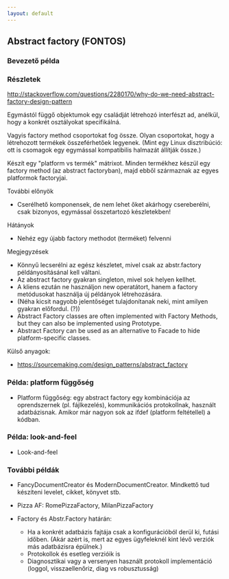 ```yaml
---
layout: default
---
```


## Abstract factory (FONTOS)

### Bevezető példa

### Részletek


http://stackoverflow.com/questions/2280170/why-do-we-need-abstract-factory-design-pattern

Egymástól függő objektumok egy családját létrehozó interfészt ad, anélkül, hogy a konkrét osztályokat specifikálná.

Vagyis factory method csoportokat fog össze. Olyan csoportokat, hogy a létrehozott termékek összeférhetőek legyenek. (Mint egy Linux disztribúció: ott is csomagok egy egymással kompatibilis halmazát állítják össze.)

Készít egy "platform vs termék" mátrixot. Minden termékhez készül egy factory method (az abstract factoryban), majd ebből származnak az egyes platformok factoryjai.

További előnyök

* Cserélhető komponensek, de nem lehet őket akárhogy csereberélni, csak bizonyos, egymással összetartozó készletekben!

Hátányok

* Nehéz egy újabb factory methodot (terméket) felvenni

Megjegyzések

* Könnyű lecserélni az egész készletet, mivel csak az abstr.factory példányosításánal kell váltani.
* Az abstract factory gyakran singleton, mivel sok helyen kellhet.
* A kliens ezután ne használjon new operatátort, hanem a factory metódusokat használja új példányok létrehozására.
* (Néha kicsit nagyobb jelentőséget tulajdonítanak neki, mint amilyen gyakran előfordul. (?))
* Abstract Factory classes are often implemented with Factory Methods, but they can also be implemented using Prototype.
* Abstract Factory can be used as an alternative to Facade to hide platform-specific classes.

Külső anyagok:

* https://sourcemaking.com/design_patterns/abstract_factory


### Példa: platform függőség

* Platform függőség: egy abstract factory egy kombinációja az oprendszernek (pl. fájlkezelés), kommunikációs protokollnak, használt adatbázisnak. Amikor már nagyon sok az ifdef (platform feltétellel) a kódban.

### Példa: look-and-feel

* Look-and-feel

### További példák


* FancyDocumentCreator és ModernDocumentCreator. Mindkettő tud készíteni levelet, cikket, könyvet stb.
* Pizza AF: RomePizzaFactory, MilanPizzaFactory

* Factory és Abstr.Factory határán:
  * Ha a konkrét adatbázis fajtája csak a konfigurációból derül ki, futási időben. (Akár azért is, mert az egyes ügyfeleknél kint lévő verziók más adatbázisra épülnek.)
  * Protokollok és esetleg verzióik is
  * Diagnosztikai vagy a versenyen használt protokoll implementáció (loggol, visszaellenőriz, diag vs robusztusság)
